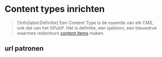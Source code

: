 # Content types inrichten

> [!info|label:Definitie]
> Een Content Type is de essentie van elk CMS, ook dat van het GPubP. Het is definitie, een sjabloon, een blauwdruk waarmee redacteurs [content items](/common/content/concept-ci) maken.

## url patronen
